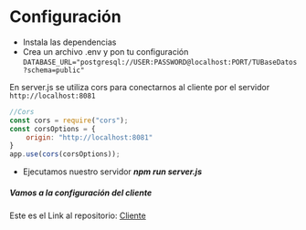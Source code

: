 # Configuración 

 - Instala las dependencias
 - Crea un archivo .env y pon tu configuración
``DATABASE_URL="postgresql://USER:PASSWORD@localhost:PORT/TUBaseDatos?schema=public"``

En server.js se utiliza cors para conectarnos al cliente por el servidor ``http://localhost:8081``
```javascript
//Cors
const cors = require("cors");
const corsOptions = {
    origin: "http://localhost:8081"
}
app.use(cors(corsOptions));
```
- Ejecutamos nuestro servidor
***npm run server.js***

##### Vamos a la configuración del cliente

Este es el Link al repositorio:
[Cliente](https://github.com/MagdielGrande/client-launchx)

